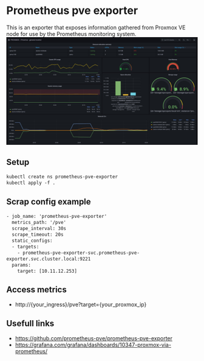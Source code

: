 # Prometheus pve exporter
This is an exporter that exposes information gathered from Proxmox VE node for use by the Prometheus monitoring system.
[![topology](../../../../static/images/proxmox-monitoring.jpeg)]()
## Setup
```
kubectl create ns prometheus-pve-exporter
kubectl apply -f .
```

## Scrap config example
```
- job_name: 'prometheus-pve-exporter'
  metrics_path: '/pve'
  scrape_interval: 30s
  scrape_timeout: 20s
  static_configs:
  - targets:
    - prometheus-pve-exporter-svc.prometheus-pve-exporter.svc.cluster.local:9221
  params:
    target: [10.11.12.253]
```

## Access metrics
- http://{your_ingress}/pve?target={your_proxmox_ip}

## Usefull links
- https://github.com/prometheus-pve/prometheus-pve-exporter
- https://grafana.com/grafana/dashboards/10347-proxmox-via-prometheus/
